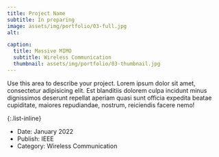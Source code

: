 ```yaml
---
title: Project Name
subtitle: In preparing
image: assets/img/portfolio/03-full.jpg
alt: 

caption:
  title: Massive MIMO
  subtitle: Wireless Communication
  thumbnail: assets/img/portfolio/03-thumbnail.jpg
---
```

Use this area to describe your project. Lorem ipsum dolor sit amet, consectetur adipisicing elit. Est blanditiis dolorem culpa incidunt minus dignissimos deserunt repellat aperiam quasi sunt officia expedita beatae cupiditate, maiores repudiandae, nostrum, reiciendis facere nemo!

{:.list-inline}
- Date: January 2022
- Publish: IEEE
- Category: Wireless Communication

